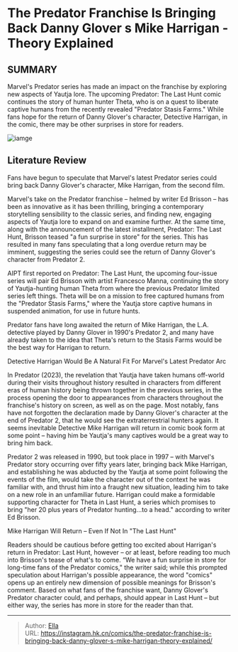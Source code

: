 # The Predator Franchise Is Bringing Back Danny Glover s Mike Harrigan - Theory Explained


## SUMMARY 



  Marvel&#39;s Predator series has made an impact on the franchise by exploring new aspects of Yautja lore.   The upcoming Predator: The Last Hunt comic continues the story of human hunter Theta, who is on a quest to liberate captive humans from the recently revealed &#34;Predator Stasis Farms.&#34;   While fans hope for the return of Danny Glover&#39;s character, Detective Harrigan, in the comic, there may be other surprises in store for readers.  

![iamge](https://static1.srcdn.com/wordpress/wp-content/uploads/2023/11/predator-2-danny-glover.jpg)

## Literature Review

Fans have begun to speculate that Marvel&#39;s latest Predator series could bring back Danny Glover&#39;s character, Mike Harrigan, from the second film.




Marvel&#39;s take on the Predator franchise – helmed by writer Ed Brisson – has been as innovative as it has been thrilling, bringing a contemporary storytelling sensibility to the classic series, and finding new, engaging aspects of Yautja lore to expand on and examine further. At the same time, along with the announcement of the latest installment, Predator: The Last Hunt, Brisson teased &#34;a fun surprise in store&#34; for the series. This has resulted in many fans speculating that a long overdue return may be imminent, suggesting the series could see the return of Danny Glover&#39;s character from Predator 2.




AIPT first reported on Predator: The Last Hunt, the upcoming four-issue series will pair Ed Brisson with artist Francesco Manna, continuing the story of Yautja-hunting human Theta from where the previous Predator limited series left things. Theta will be on a mission to free captured humans from the &#34;Predator Stasis Farms,&#34; where the Yautja store captive humans in suspended animation, for use in future hunts. 

          

Predator fans have long awaited the return of Mike Harrigan, the L.A. detective played by Danny Glover in 1990&#39;s Predator 2, and many have already taken to the idea that Theta&#39;s return to the Stasis Farms would be the best way for Harrigan to return.


 Detective Harrigan Would Be A Natural Fit For Marvel&#39;s Latest Predator Arc 


          




In Predator (2023), the revelation that Yautja have taken humans off-world during their visits throughout history resulted in characters from different eras of human history being thrown together in the previous series, in the process opening the door to appearances from characters throughout the franchise&#39;s history on screen, as well as on the page. Most notably, fans have not forgotten the declaration made by Danny Glover&#39;s character at the end of Predator 2, that he would see the extraterrestrial hunters again. It seems inevitable Detective Mike Harrigan will return in comic book form at some point – having him be Yautja&#39;s many captives would be a great way to bring him back.

Predator 2 was released in 1990, but took place in 1997 – with Marvel&#39;s Predator story occurring over fifty years later, bringing back Mike Harrigan, and establishing he was abducted by the Yautja at some point following the events of the film, would take the character out of the context he was familiar with, and thrust him into a fraught new situation, leading him to take on a new role in an unfamiliar future. Harrigan could make a formidable supporting character for Theta in Last Hunt, a series which promises to bring &#34;her 20 plus years of Predator hunting...to a head.&#34; according to writer Ed Brisson.






 Mike Harrigan Will Return – Even If Not In &#34;The Last Hunt&#34; 
          

Readers should be cautious before getting too excited about Harrigan&#39;s return in Predator: Last Hunt, however – or at least, before reading too much into Brisson&#39;s tease of what&#39;s to come. “We have a fun surprise in store for long-time fans of the Predator comics,&#34; the writer said; while this prompted speculation about Harrigan&#39;s possible appearance, the word &#34;comics&#34; opens up an entirely new dimension of possible meanings for Brisson&#39;s comment. Based on what fans of the franchise want, Danny Glover&#39;s Predator character could, and perhaps, should appear in Last Hunt – but either way, the series has more in store for the reader than that.



---

> Author: [Ella](https://instagram.hk.cn/)  
> URL: https://instagram.hk.cn/comics/the-predator-franchise-is-bringing-back-danny-glover-s-mike-harrigan-theory-explained/  

